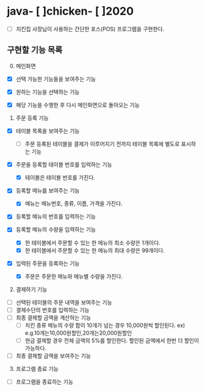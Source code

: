 # java- [ ]chicken- [ ]2020
- [ ] 치킨집 사장님이 사용하는 간단한 포스(POS) 프로그램을 구현한다.

## 구현할 기능 목록

0. 메인화면
- [x] 선택 가능한 기능들을 보여주는 기능
- [x] 원하는 기능을 선택하는 기능
- [x] 해당 기능을 수행한 후 다시 메인화면으로 돌아오는 기능


1. 주문 등록 기능
- [x] 테이블 목록을 보여주는 기능
    - [ ] 주문 등록된 테이블을 결제가 이루어지기 전까지 테이블 목록에 별도로 표시하는 기능
    
- [x] 주문을 등록할 테이블 번호를 입력하는 기능
    - [x] 테이블은 테이블 번호를 가진다.

- [x] 등록할 메뉴를 보여주는 기능
    - [x] 메뉴는 메뉴번호, 종류, 이름, 가격을 가진다.
- [x] 등록할 메뉴의 번호를 입력하는 기능

- [x] 등록할 메뉴의 수량을 입력하는 기능
    - [x] 한 테이블에서 주문할 수 있는 한 메뉴의 최소 수량은 1개이다.
    - [x] 한 테이블에서 주문할 수 있는 한 메뉴의 최대 수량은 99개이다.
    
- [x] 입력된 주문을 등록하는 기능
    - [x] 주문은 주문한 메뉴와 메뉴별 수량을 가진다.


2. 결제하기 기능
- [ ] 선택된 테이블의 주문 내역을 보여주는 기능
- [ ] 결제수단의 번호를 입력하는 기능
- [ ] 최종 결제할 금액을 계산하는 기능
    - [ ] 치킨 종류 메뉴의 수량 합이 10개가 넘는 경우 10,000원씩 할인된다.
        ex) e.g.10개는10,000원할인,20개는20,000원할인
    - [ ] 현금 결제할 경우 전체 금액의 5%를 할인한다. 할인된 금액에서 한번 더 할인이 가능하다.
- [ ] 최종 결제할 금액을 보여주는 기능

3. 프로그램 종료 기능
- [ ] 프로그램을 종료하는 기능